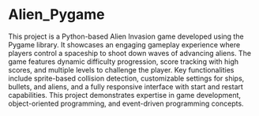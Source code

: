 # Alien_Pygame



This project is a Python-based Alien Invasion game developed using the Pygame library. It showcases an engaging gameplay experience where players control a spaceship to shoot down waves of advancing aliens. The game features dynamic difficulty progression, score tracking with high scores, and multiple levels to challenge the player. Key functionalities include sprite-based collision detection, customizable settings for ships, bullets, and aliens, and a fully responsive interface with start and restart capabilities. This project demonstrates expertise in game development, object-oriented programming, and event-driven programming concepts.
